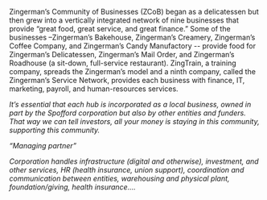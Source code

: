 Zingerman’s Community of Businesses (ZCoB) began as a delicatessen but then grew into a vertically integrated network of nine businesses that provide “great food, great service, and great finance.” Some of the businesses –Zingerman’s Bakehouse, Zingerman’s Creamery, Zingerman’s Coffee Company, and Zingerman’s Candy Manufactory -- provide food for Zingerman’s Delicatessen, Zingerman’s Mail Order, and Zingerman’s Roadhouse (a sit-down, full-service restaurant). ZingTrain, a training company, spreads the Zingerman’s model and a ninth company, called the Zingerman’s Service Network, provides each business with finance, IT, marketing, payroll, and human-resources services.

_It’s essential that each hub is incorporated as a local business, owned in part by the Spofford corporation but also by other entities and funders. That way we can tell investors, all your money is staying in this community, supporting this community._

_“Managing partner”_

_Corporation handles infrastructure (digital and otherwise), investment, and other services, HR (health insurance, union support), coordination and communication between entities, warehousing and physical plant, foundation/giving, health insurance...._
